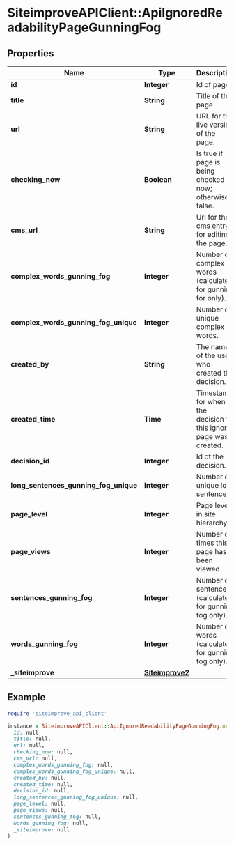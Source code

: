 # SiteimproveAPIClient::ApiIgnoredReadabilityPageGunningFog

## Properties

| Name | Type | Description | Notes |
| ---- | ---- | ----------- | ----- |
| **id** | **Integer** | Id of page. |  |
| **title** | **String** | Title of the page | [optional] |
| **url** | **String** | URL for the live version of the page. | [optional] |
| **checking_now** | **Boolean** | Is true if page is being checked now; otherwise false. |  |
| **cms_url** | **String** | Url for the cms entry for editing the page. | [optional] |
| **complex_words_gunning_fog** | **Integer** | Number of complex words (calculated for gunning for only). |  |
| **complex_words_gunning_fog_unique** | **Integer** | Number of unique complex words. |  |
| **created_by** | **String** | The name of the user who created this decision. | [optional] |
| **created_time** | **Time** | Timestamp for when the decision for this ignored page was created. |  |
| **decision_id** | **Integer** | Id of the decision. |  |
| **long_sentences_gunning_fog_unique** | **Integer** | Number of unique long sentences. |  |
| **page_level** | **Integer** | Page level in site hierarchy. | [optional] |
| **page_views** | **Integer** | Number of times this page has been viewed | [optional] |
| **sentences_gunning_fog** | **Integer** | Number of sentences (calculated for gunning fog only). |  |
| **words_gunning_fog** | **Integer** | Number of words (calculated for gunning fog only). |  |
| **_siteimprove** | [**Siteimprove2**](Siteimprove2.md) |  | [optional] |

## Example

```ruby
require 'siteimprove_api_client'

instance = SiteimproveAPIClient::ApiIgnoredReadabilityPageGunningFog.new(
  id: null,
  title: null,
  url: null,
  checking_now: null,
  cms_url: null,
  complex_words_gunning_fog: null,
  complex_words_gunning_fog_unique: null,
  created_by: null,
  created_time: null,
  decision_id: null,
  long_sentences_gunning_fog_unique: null,
  page_level: null,
  page_views: null,
  sentences_gunning_fog: null,
  words_gunning_fog: null,
  _siteimprove: null
)
```

